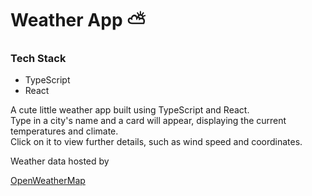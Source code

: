 # Weather App ⛅

### Tech Stack

- TypeScript
- React

<p>A cute little weather app built using TypeScript and React.
<br/>
Type in a city's name and a card will appear, displaying the current temperatures and climate.
<br/>
Click on it to view further details, such as wind speed and coordinates.
<br/>
 <p>Weather data hosted by </p><a href='https://openweathermap.org/'>OpenWeatherMap</a>
